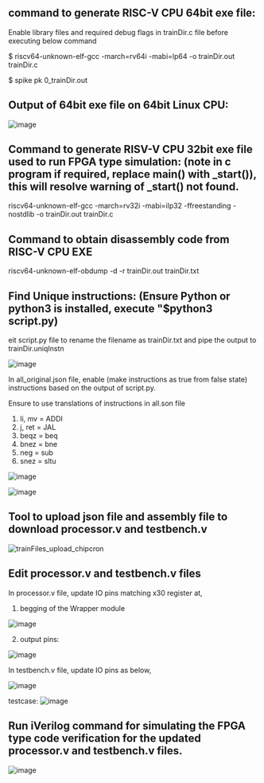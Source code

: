 command to generate RISC-V CPU 64bit exe file:
-----------------------------------------------
Enable library files and required debug flags in trainDir.c file before executing below command

$ riscv64-unknown-elf-gcc -march=rv64i -mabi=lp64 -o trainDir.out trainDir.c

$ spike pk 0_trainDir.out

Output of 64bit exe file on 64bit Linux CPU:
---------------------------------------------

![image](https://github.com/pavankumarka/RISCV-Hardware_Design_Program_by_VSD/assets/22821014/b815c25e-98a3-4ff4-abe1-f06aaea58016)

Command to generate RISV-V CPU 32bit exe file used to run FPGA type simulation: 
(note in c program if required, replace main() with _start()), this will resolve warning of _start() not found.
--------------------------------------------------------------------------------------------------------------

riscv64-unknown-elf-gcc -march=rv32i -mabi=ilp32 -ffreestanding -nostdlib -o trainDir.out trainDir.c

Command to obtain disassembly code from RISC-V CPU EXE
--------------------------------------------------------
riscv64-unknown-elf-obdump -d -r trainDir.out trainDir.txt

Find Unique instructions: (Ensure Python or python3 is installed, execute "$python3 script.py)
------------------------------------------------------------------------------------------------
eit script.py file to rename the filename as trainDir.txt and pipe the output to trainDir.uniqInstn

![image](https://github.com/pavankumarka/RISCV-Hardware_Design_Program_by_VSD/assets/22821014/d04c0084-af83-43d1-9fc5-772d23218f8a)

In all_original.json file, enable (make instructions as true from false state) instructions based on the output of script.py.

Ensure to use translations of instructions in all.son file  
1. li, mv = ADDI
2. j, ret = JAL
3. beqz = beq
4. bnez = bne
5. neg = sub
6. snez = sltu

![image](https://github.com/pavankumarka/RISCV-Hardware_Design_Program_by_VSD/assets/22821014/4b540830-d6a6-4235-9a7f-7e2950d11832)


![image](https://github.com/pavankumarka/RISCV-Hardware_Design_Program_by_VSD/assets/22821014/8d791610-afc8-4796-ac91-5a0861fc2a29)

Tool to upload json file and assembly file to download processor.v and testbench.v
----------------------------------------------------------------------------------

![trainFiles_upload_chipcron](https://github.com/pavankumarka/RISCV-Hardware_Design_Program_by_VSD/assets/22821014/4ab1693e-5f06-4d57-a5a9-49f85a85641f)


Edit processor.v and testbench.v files
----------------------------------------

In processor.v file, update IO pins matching x30 register at,

1. begging of the Wrapper module
   
![image](https://github.com/pavankumarka/RISCV-Hardware_Design_Program_by_VSD/assets/22821014/429ee429-9382-4062-adc0-13c8768fb556)

2. output pins:
   
![image](https://github.com/pavankumarka/RISCV-Hardware_Design_Program_by_VSD/assets/22821014/41f23874-f937-482b-b1c7-d7b0931a0caa)

In testbench.v file, update IO pins as below,

![image](https://github.com/pavankumarka/RISCV-Hardware_Design_Program_by_VSD/assets/22821014/8f94a8ea-c653-4348-9580-9510b447af8c)

testcase:
![image](https://github.com/pavankumarka/RISCV-Hardware_Design_Program_by_VSD/assets/22821014/83cad6fb-8e1c-45cf-b2cc-dbeda008ce49)


Run iVerilog command for simulating the FPGA type code verification for the updated processor.v and testbench.v files. 
------------------------------------------------------------------------------------------------------------------------

![image](https://github.com/pavankumarka/RISCV-Hardware_Design_Program_by_VSD/assets/22821014/580a158a-372e-4400-9119-4e6dab9ea944)




